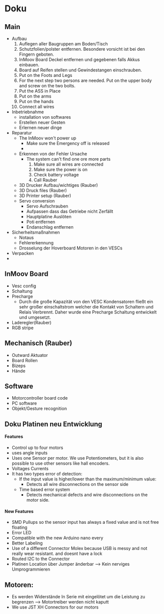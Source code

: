 # Doku

## Main
* Aufbau
  1. Auflegen aller Baugruppen am Boden/Tisch
  2. Schutzfolien/polster entfernen. Besondere vorsicht ist bei den Fingern geboten.
  3. InMoov Board Deckel entfernen und gegebenen falls Akkus einbauen.
  4. Board auf Reifen stellen und Gewindestangen einschrauben.
  5. Put on the Foots and Legs
  6. For the next step two persons are needed. Put on the upper body and screw on the two bolts.
  7. Put the ASS in Place
  8. Put on the arms
  9. Put on the hands
  10. Connect all wires
* Inbetriebnahme
  * installation von softwares
  * Erstellen neuer Gesten
  * Erlernen neuer dinge
* Reparatur
  * The InMoov won't power up
    * Make sure the Emergency off is released
    * 
  * Erkennen von der Fehler Ursache
    * The system can't find one ore more parts
      1. Make sure all wires are connected
      2. Make sure the power is on
      3. Check battery voltage
      4. Call Rauber
  * 3D Drucker Aufbau/wichtiges (Rauber)
  * 3D Druck files (Rauber)
  * 3D Printer setup (Rauber)
  * Servo conversion
    * Servo Aufschrauben
    * Aufpassen dass das Getriebe nicht Zerfällt
    * Hauptplatine Auslöten
    * Poti entfernen
    * Endanschlag entfernen
* Sicherheitsmaßnahmen
  * Notaus
  * Fehlererkennung
  * Drosselung der Hoverboard Motoren in den VESCs
* Verpacken
* 



## InMoov Board
* Vesc config
* Schaltung
* Precharge
  * Durch die große Kapazität von den VESC Kondensatoren fließt ein sehr großer einschaltstrom welcher die Kontakt von Schaltern und Relais Verbrennt.
    Daher wurde eine Precharge Schaltung entwickelt und umgesetzt.
* Laderegler(Rauber)
* RGB stripe

## Mechanisch (Rauber)
* Outward Aktuator
* Board Rollen
* Bizeps
* Hände



## Software 
* Motorcontroller board code
* PC software
* Objekt/Gesture recognition


## Doku Platinen neu Entwicklung

#### Features
* Control up to four motors
* uses angle inputs 
* Uses one Sensor per motor. We use Potentiometers, but it is also possible to use other sensors like hall encoders.
* Voltages Currents
* It has two types error of detection:
  * If the input value is higher/lower than the maximum/minimum value:
    * Detects all wire disconnections on the sensor side
  * Time based error system
    * Detects mechanical defects and wire disconnections on the motor side.

#### New Features
* SMD Pullups so the sensor input has always a fixed value and is not free floating
* Error LED
* Compatible with the new Arduino nano every
* Better Labeling
* Use of a different Connector Molex because USB is messy and not really wear resistant. and doesnt have a lock
* Routed I2C to the Connector
* Platinen Location über Jumper änderbar --> Kein nerviges Umprogrammieren


## Motoren:
* Es werden Widerstände In Serie mit eingelötet um die Leistung zu begrenzen --> Motortreiber werden nicht kaputt
* We use JST XH Connectors for our motors